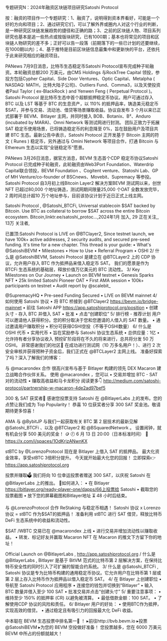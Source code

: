 专题研究N：2024年融资区块链项目研究Satoshi Protocol

按：融资的项目作一个专题研究：1、融资了，说明得到资本界看好，可能是一个好的方向和项目；2、通过研究它们，可以了解外界或圈内人对这个行业的判断，是一种研究区块链发展趋势的捷径和正确的路；3、之前的区块链人物、项目系列研究也基本是追一些热点或按版块研究，已有1000期；基本也将常见的项目和区块链人物研究的差不多；正好可以告一段落（前期落下的一些已计划的还要继续，在1000期以内）；4、基于推特是目前区块链信息最集中和更新快的平台，还依托于此来研究相应的融资项目。


PANews 7月9日消息，比特币生态稳定币Satoshi Protocol宣布完成种子轮融资。本轮融资总额200 万美元，由CMS Holdings 与RockTree Capital 领投，参投方包括Cypher Capital、Side Door Ventures、Optic Capital、Metalpha ( NASDAQ: MATH，比特大陆子公司)、Outliers Fund、Comma3，以及天使投资者Paul Taylor ( ex-BlackRock ) and Yenwen Feng ( Perpetual Protocol )。
Satoshi Protocol 是比特币生态中首个超额抵押稳定币协议。用户可通过存入 BTC 以及 LST 等基于 BTC 的生息资产，以 110% 的抵押品率，铸造美元稳定币 $SAT，并参与交易、流动池、借贷等场景赚取收益。协议自发布 3 个月以来已正式部署于 BEVM、Bitlayer 主网，并同时接入 BOB、Botanix、B²、Anduro (incubated by MARA)、Omni Network 等测试网进行封测。
团队正致力于拓展 SAT 稳定币使用场景，已将铸造稳定币的利息降至 0%，旨在鼓励用户及项目共建 BTC 生态。最新公告中表示，Satoshi Protocol 正开发基于 Bitcoin 主网的符文 ( Runes ) 稳定币，另外通过与 Omini Network 等项目合作，打通 Bitcoin 与 Ethereum 生态以实现“全链稳定币”愿景。

PANews 3月26日消息，据官方消息，BEVM 生态首个CDP 稳定币协议Satoshi Protocol 已完成种子轮融资，此轮融资由Web3Port Foundation、Waterdrip Capital联合领投，BEVM Foundation 、Cogitent venture、Statoshi Lab、GP of MH Venture/co-founder of BSCnews、Movebit、Supremacy 等参投。
Satoshi Protocol 自3月初上线Bitcoin Layer2 解决方案BEVM 测试网以来，创世NFT 已超过80,000 个地址铸造，测试网期间限量25,000 个OAT 全数发放完毕，2 周时间总计超10 万个地址参与，目前该协议计划于近日正式上线主网。

Satoshi Protocol
,
@Satoshi_BTCFi,
Universal stablecoin $SAT backed by Bitcoin. Use BTC as collateral to borrow $SAT across the entire Bitcoin ecosystem.
Bitcoin,linktr.ee/satoshi_protoc…,2024年1月 加入,
29 正在关注,,
13万 关注者,

已置顶:Satoshi Protocol is LIVE on 
@BTClayer2,
Since testnet launch, we have 100k+ active addresses, 2 security audits, and secured pre-seed funding. It's time for a new chapter.
This thread is your guide:
• What's @SatoshiBEVM
• Milestones
• How to Use
• Referral Program
• OSHI
2/ 什么是
@SatoshiBEVM,
Satoshi Protocol 是建立在
@BTCLayer2
上的 CDP 协议，允许用户存入 BTC 作为抵押品来借入稳定币 SAT。
我们的愿景是作为 BTCFi 生态系统的基础层，释放价值万亿美元的 BTC 流动性。
3/ Key Milestones on Our Journey
• Launch on BEVM testnet
• Genesis Sparks NFT
• 25k limited Satoshi Pioneer OAT
• First AMA session
• 100k+ participants on testnet
• Audit report by 
@scalebit_
 
@SupremacyHQ
• Pre-seed Funding Secured
• LIVE on BEVM mainnet
4/ 如何使用 Satoshi 协议
• 将 BTC 桥接到
@BTClayer2
 https://bevm.io/bridge-mainnet
• 前往 Satoshi APP https://app.satoshiprotocol.org/position
• 创建头寸 - 存入 BTC 并借入 SAT
• 批准
• 点击“创建职位”
5/ 排行榜 - 推荐计划
用户可以邀请他人获得积分。您的积分取决于您和您邀请的人借入的 SAT 数量。
• 通过邀请用户赚取积分
• 积分可获得OSHI空投（不等于OSHI数量）
6/ 什么是 OSHI 代币
• 实用代币
• 旨在奖励参与 Satoshi 协议生态系统
• 总供应量：1亿
• 允许持有者分享协议收入
预挖矿阶段将在不久的将来进行，总共将分发 50 万 OSHI。
非常感谢我们的社区🙌
在成功进行测试网（10 万多名用户！）、进行 2 次安全审核并获得预种子资金后，我们正式在
@BTCLayer2
主网上线。
准备好探索了吗？深入了解我们的博客：

与
@macarondex
合作
很高兴宣布与基于 Bitlayer 构建的领先 DEX Macaron 建立战略合作伙伴关系。
使用
@macarondex
 ，您可以
• 交易并增加 BTC - SAT 对的流动性
• 赚取高收益和马卡龙积分
阅读更多👇
http://medium.com/satoshi-protocol/partnership-w-macaron-4de2ad97bef5

300 名 SAT 获奖者🎉
感谢您投票支持 Satoshi 在
@BitlayerLabs
上的发布。您的点赞让我们成为 Top Popularity！
恭喜 10 位获奖者分享 300 SAT 奖金池。敬请期待更多惊喜！

AMA 与
@BybitJP
与我们一起获取有关 BTC 第 2 层技术的最新见解
@Satoshi_BTCFi
 、以及
@BTClayer2
和
@BSquaredNetwork
 。
设置闹钟，就有机会分享 500 美元的奖金！ 🪙
🕗 6 月 13 日 20:00（日本标准时间）
🔗 https://x.com/i/spaces/1OdKrjzANwnKX

stBTC by 
@LorenzoProtocol
现在是 Bitlayer 上借入 SAT 的抵押品。
最大化资金效率，享受stBTC 3倍积分提升。
今天就开始最大化您的回报！
立即探索👉 https://app.satoshiprotocol.org

投票并赚取🗳️
我们将向 10 位幸运投票者赠送 300 SAT，以庆祝 Satoshi 在
@BitlayerLabs
上的推出。
📸如何进入：
• 在 Bitlayer https://bitlayer.org/ready-player-one/dapps/66上投票给 Satoshi
• 截取您的投票截图
• 放下您的屏幕截图和Bitlayer地址
⏳ 48 小时后结束。

与
@LorenzoProtocol
合作
ReStaking 与稳定币相遇！
Satoshi 协议 x Lorenzo 协议 = stBTC 作为$SAT的抵押品！
准备利用 stBTC 进行 SAT 借贷，释放比特币 DeFi 生态系统中的收益和流动性。

$SAT /WBTC 交易已在
@macarondex
上线
• 进行交易并增加流动性以赚取收益。
• 转发、标记好友并赢取 Macaron NFT
在 Macaron 的推文下方留下你的地址！

Official Launch on 
@BitlayerLabs
,
http://app.satoshiprotocol.org
/ 什么是
@BitlayerLabs
,
Bitlayer 是基于 BitVM 范式的比特币第 2 层解决方案，在保持比特币安全性的同时引入了可扩展的智能合约系统。
3/ 什么是
@Satoshi_BTCFi
,
Satoshi 协议是专为比特币构建的通用稳定币协议。它允许用户在比特币第 1 层或第 2 层上存入比特币作为抵押品以借入稳定币 SAT。
4/ 在 Bitlayer 上创建职位
• 导航至 Satoshi Protocol 应用程序
• 连接您的钱包并切换到“Bitlayer”
• 输入 BTC 数量并借入至少 100 SAT
• 批准交易并点击“创建头寸”
5/ 重要注意事项：
• 维持至少 150% 的抵押率 (CR) 以避免被清算。
• 最低借款金额：100 SAT。
• 了解使用CDP 协议的风险和责任。
6/ Bitlayer 用户的好处：
• 使用BTC作为抵押，实现高效的借贷。
• 通过稳定且有吸引力的回报最大化 DeFi 收益。

中本聪在 BEVM 生态投票中排名第一🚀 ！
▸前往http://bvb.bevm.io
▸投票
@SatoshiBEVM
▸为您的 BEVM 空投做好准备！
您投票越多，您在 6000 万美元 BEVM 中所占的份额就越大！



